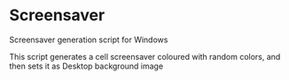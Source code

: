 # Screensaver
Screensaver generation script for Windows

This script generates a cell screensaver coloured with random colors, and then sets it as Desktop background image
